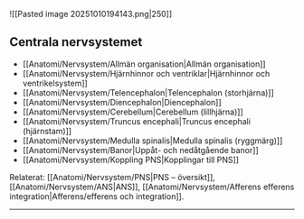 ![[Pasted image 20251010194143.png|250]]
## Centrala nervsystemet

- [[Anatomi/Nervsystem/Allmän organisation|Allmän organisation]]
- [[Anatomi/Nervsystem/Hjärnhinnor och ventriklar|Hjärnhinnor och ventrikelsystem]]
- [[Anatomi/Nervsystem/Telencephalon|Telencephalon (storhjärna)]]
- [[Anatomi/Nervsystem/Diencephalon|Diencephalon]]
- [[Anatomi/Nervsystem/Cerebellum|Cerebellum (lillhjärna)]]
- [[Anatomi/Nervsystem/Truncus encephali|Truncus encephali (hjärnstam)]]
- [[Anatomi/Nervsystem/Medulla spinalis|Medulla spinalis (ryggmärg)]]
- [[Anatomi/Nervsystem/Banor|Uppåt- och nedåtgående banor]]
- [[Anatomi/Nervsystem/Koppling PNS|Kopplingar till PNS]]

Relaterat: [[Anatomi/Nervsystem/PNS|PNS – översikt]], [[Anatomi/Nervsystem/ANS|ANS]], [[Anatomi/Nervsystem/Afferens efferens integration|Afferens/efferens och integration]].

---
